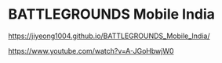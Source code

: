 # BATTLEGROUNDS Mobile India

https://jiyeong1004.github.io/BATTLEGROUNDS_Mobile_India/

https://www.youtube.com/watch?v=A-JGoHbwjW0
